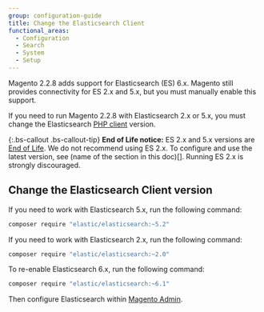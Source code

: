 ```yaml
---
group: configuration-guide
title: Change the Elasticsearch Client
functional_areas:
  - Configuration
  - Search
  - System
  - Setup
---
```


Magento 2.2.8 adds support for Elasticsearch (ES) 6.x.
Magento still provides connectivity for ES 2.x and 5.x, but you must manually enable this support.

If you need to run Magento 2.2.8 with Elasticsearch 2.x or 5.x, you must change the Elasticsearch [PHP client][] version.

{:.bs-callout .bs-callout-tip}
**End of Life notice:** 
ES 2.x and 5.x versions are [End of Life][]. We do not recommend using ES 2.x. To configure and use the latest version, see (name of the section in this doc)[].
Running ES 2.x is strongly discouraged.

## Change the Elasticsearch Client version

If you need to work with Elasticsearch 5.x, run the following command:

```bash
composer require "elastic/elasticsearch:~5.2"
```

If you need to work with Elasticsearch 2.x, run the following command:

```bash
composer require "elastic/elasticsearch:~2.0"
```

To re-enable Elasticsearch 6.x, run the following command:

```bash
composer require "elastic/elasticsearch:~6.1"
```

Then configure Elasticsearch within [Magento Admin][].
<!-- Link Definitions -->

[End of Life]: https://www.elastic.co/support/eol
[PHP client]: https://github.com/elastic/elasticsearch-php
[Magento Admin]: https://docs.magento.com/m2/ee/user_guide/catalog/search-elasticsearch.html
